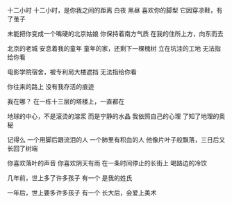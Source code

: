 十二小时
十二小时，是你我之间的距离
白夜
黑昼
喜欢你的脚型
它因穿凉鞋，有了茧子
 
未能把你变成一个嘴硬的北京姑娘
你保持着南方气质
在我的住所上方，向东而去
 
北京的老城
安息着我的童年
童年的家，还剩下一棵槐树
立在坑洼的工地
无法指给你看
 
电影学院宿舍，被专利局大楼遮挡
无法指给你看
 
你往来的路上
没有我存活的痕迹
 
我在哪？
在一栋十三层的塔楼上，一直都在
 
地球的中心，不是滚烫的溶浆
而是宁静的水晶
我依照自己的心理
了知了地理的奥秘
 
记得么
一个用脚后跟流泪的人
一个肺里有积血的人
他像片叶子般飘落，三日后又长回了树端
 
你喜欢落叶的声音
你喜欢阴天有雨
在一条时间停止的长街上
喝路边的冷饮
 
几年前，世上多了许多孩子
有一个
是我的姓氏
 
一年后，世上要多许多孩子
有一个
长大后，会爱上美术
 
 
 
 
 
 
 
 
 
 
 
 
 
 
 
 
 
 
 
 
 
 
